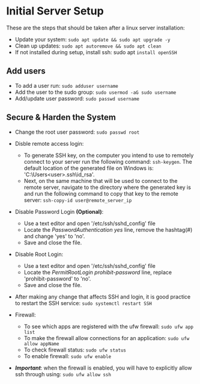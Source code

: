 # Initial Server Setup

These are the steps that should be taken after a linux server installation:

- Update your system: `sudo apt update && sudo apt upgrade -y`
- Clean up updates: `sudo apt autoremove && sudo apt clean`
- If not installed during setup, install ssh: sudo apt `install openSSH`

## Add users

- To add a user run: `sudo adduser username`
- Add the user to the sudo group: `sudo usermod -aG sudo username`
- Add/update user password: `sudo passwd username`

## Secure & Harden the System

- Change the root user password: `sudo passwd root`
- Disble remote access login:
  - To generate SSH key, on the computer you intend to use to remotely connect to your server run the following command: `ssh-keygen`.  The default location of the generated file on Windows is: 'C:\Users\<user>\.ssh\id_rsa'.
  - Next, on the same machine that will be used to connect to the remote server, navigate to the directory where the generated key is and run the following command to copy that key to the remote server: `ssh-copy-id user@remote_server_ip`
- Disable Password Login **(Optional)**:
  - Use a text editor and open '/etc/ssh/sshd_config' file
  - Locate the *PasswordAuthentication yes* line, remove the hashtag(#) and change 'yes' to 'no'.
  - Save and close the file.
- Disable Root Login:
  - Use a text editor and open '/etc/ssh/sshd_config' file
  - Locate the *PermitRootLogin prohibit-password* line, replace 'prohibit-password' to 'no'.
  - Save and close the file.

- After making any change that affects SSH and login, it is good practice to restart the SSH service: `sudo systemctl restart SSH`

- Firewall:
  - To see which apps are registered with the ufw firewall: `sudo ufw app list`
  - To make the firewall allow connections for an application: `sudo ufw allow appName`
  - To check firewall status: `sudo ufw status`
  - To enable firewall: `sudo ufw enable`

- ***Important***: when the firewall is enabled, you will have to explicitly allow ssh through using: `sudo ufw allow ssh`
